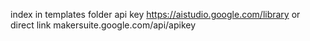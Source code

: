 index in templates folder
api key https://aistudio.google.com/library
or direct link makersuite.google.com/api/apikey
